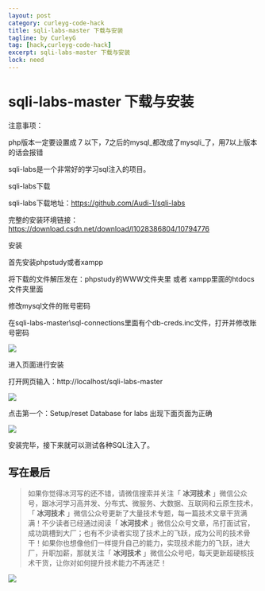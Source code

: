 ```yaml
---
layout: post
category: curleyg-code-hack
title: sqli-labs-master 下载与安装
tagline: by CurleyG
tag: [hack,curleyg-code-hack]
excerpt: sqli-labs-master 下载与安装
lock: need
---
```


# sqli-labs-master 下载与安装

注意事项：

php版本一定要设置成 7 以下，7之后的mysql_都改成了mysqli_了，用7以上版本的话会报错

sqli-labs是一个非常好的学习sql注入的项目。

sqli-labs下载

sqli-labs下载地址：https://github.com/Audi-1/sqli-labs

完整的安装环境链接：https://download.csdn.net/download/l1028386804/10794776

安装

首先安装phpstudy或者xampp 

将下载的文件解压发在：phpstudy的WWW文件夹里 或者 xampp里面的htdocs文件夹里面

修改mysql文件的账号密码

在sqli-labs-master\sql-connections里面有个db-creds.inc文件，打开并修改账号密码

![](https://img-blog.csdnimg.cn/20181119234731663.png)

进入页面进行安装

打开网页输入：http://localhost/sqli-labs-master

![](https://img-blog.csdnimg.cn/20181119234816628.png)

点击第一个：Setup/reset Database for labs   出现下面页面为正确

![](https://img-blog.csdnimg.cn/20181119234839529.png)

安装完毕，接下来就可以测试各种SQL注入了。

## 写在最后

> 如果你觉得冰河写的还不错，请微信搜索并关注「 **冰河技术** 」微信公众号，跟冰河学习高并发、分布式、微服务、大数据、互联网和云原生技术，「 **冰河技术** 」微信公众号更新了大量技术专题，每一篇技术文章干货满满！不少读者已经通过阅读「 **冰河技术** 」微信公众号文章，吊打面试官，成功跳槽到大厂；也有不少读者实现了技术上的飞跃，成为公司的技术骨干！如果你也想像他们一样提升自己的能力，实现技术能力的飞跃，进大厂，升职加薪，那就关注「 **冰河技术** 」微信公众号吧，每天更新超硬核技术干货，让你对如何提升技术能力不再迷茫！


![](https://img-blog.csdnimg.cn/20200906013715889.png)
